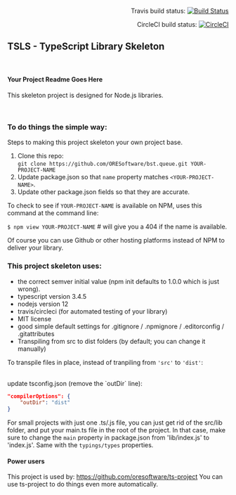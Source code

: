 
<div align="right">

Travis build status:
[![Build Status](https://travis-ci.org/ORESoftware/bst.queue.svg?branch=master)](https://travis-ci.org/ORESoftware/bst.queue)

CircleCI build status:
[![CircleCI](https://circleci.com/gh/ORESoftware/bst.queue/tree/master.svg?style=svg)](https://circleci.com/gh/ORESoftware/bst.queue/tree/master)

</div>

## TSLS - TypeScript Library Skeleton

<br>

####  Your Project Readme Goes Here

This skeleton project is designed for Node.js libraries.

<br>


### To do things the simple way:

Steps to making this project skeleton your own project base.

1. Clone this repo: <br>
    `git clone https://github.com/ORESoftware/bst.queue.git YOUR-PROJECT-NAME`
2. Update package.json so that `name` property matches `<YOUR-PROJECT-NAME>`.
3. Update other package.json fields so that they are accurate.

To check to see if `YOUR-PROJECT-NAME` is available on NPM, uses this command at the command line:

`$ npm view YOUR-PROJECT-NAME`  # will give you a 404 if the name is available.

Of course you can use Github or other hosting platforms instead of NPM to deliver your library.


### This project skeleton uses:

* the correct semver initial value (npm init defaults to 1.0.0 which is just wrong).
* typescript version 3.4.5
* nodejs version 12
* travis/circleci (for automated testing of your library)
* MIT license
* good simple default settings for .gitignore / .npmignore / .editorconfig / .gitattributes
* Transpiling from src to dist folders (by default; you can change it manually)


To transpile files in place, instead of tranpiling from `'src'` to `'dist'`:

<br>
update tsconfig.json  (remove the `outDir` line):

```json
"compilerOptions": {
    "outDir": "dist"
}
```

For small projects with just one .ts/.js file, you can just get rid of the src/lib folder, and put your main.ts
file in the root of the project. In that case, make sure to change the `main` property in package.json from 'lib/index.js' to
'index.js'. Same with the `typings/types` properties.


#### Power users

This project is used by: https://github.com/oresoftware/ts-project
You can use ts-project to do things even more automatically.

<br>
